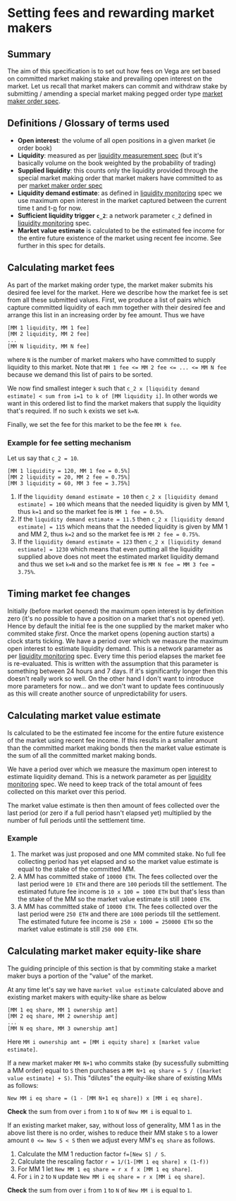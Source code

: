 # Setting fees and rewarding market makers

## Summary

The aim of this specification is to set out how fees on Vega are set based on committed market making stake and prevailing open interest on the market. Let us recall that market makers can commit and withdraw stake by submitting / amending a special market making pegged order type [market maker order spec](????.md). 

## Definitions / Glossary of terms used
- **Open interest**: the volume of all open positions in a given market (ie order book)
- **Liquidity**: measured as per [liquidity measurement spec](0034-prob-weighted-liquidity-measure.ipynb) (but it's basically volume on the book weighted by the probability of trading)
- **Supplied liquidity**: this counts only the liquidity provided through the special market making order that market makers have committed to as per [market maker order spec](????.md) 
- **Liquidity demand estimate**: as defined in [liquidity monitoring](????-liquidity-monitoring.md) spec we use maximum open interest in the market captured between the current time t and t-[p](#Liquidity-auction-network-parameters) for now. 
- **Sufficient liquidity trigger `c_2`**: a network parameter `c_2` defined in [liquidity monitoring](????-liquidity-monitoring.md) spec. 
- **Market value estimate** is calculated to be the estimated fee income for the entire future existence of the market using recent fee income. See further in this spec for details.


## Calculating market fees

As part of the market making order type, the market maker submits his desired fee level for the market. Here we describe how the market fee is set from all these submitted values. 
First, we produce a list of pairs which capture committed liquidity of each mm together with their desired fee and arrange this list in an increasing order by fee amount. Thus we have 
```
[MM 1 liquidity, MM 1 fee]
[MM 2 liquidity, MM 2 fee]
...
[MM N liquidity, MM N fee]
```
where `N` is the number of market makers who have committed to supply liquidity to this market. Note that `MM 1 fee <= MM 2 fee <= ... <= MM N fee` because we demand this list of pairs to be sorted. 

We now find smallest integer `k` such that `c_2 x [liquidity demand estimate] < sum from i=1 to k of [MM liquidity i]`. In other words we want in this ordered list to find the market makers that supply the liquidity that's required. If no such `k` exists we set `k=N`.

Finally, we set the fee for this market to be the fee `MM k fee`. 

### Example for fee setting mechanism
Let us say that `c_2 = 10`. 
``` 
[MM 1 liquidity = 120, MM 1 fee = 0.5%]
[MM 2 liquidity = 20, MM 2 fee = 0.75%]
[MM 3 liquidity = 60, MM 3 fee = 3.75%]
```
1. If the `liquidity demand estimate = 10` then `c_2 x [liquidity demand estimate] = 100` which means that the needed liquidity is given by MM 1, thus `k=1` and so the market fee is  `MM 1 fee = 0.5%`. 
1. If the `liquidity demand estimate = 11.5` then `c_2 x [liquidity demand estimate] = 115` which means that the needed liquidity is given by MM 1 and MM 2, thus `k=2` and so the market fee is  `MM 2 fee = 0.75%`. 
1. If the `liquidity demand estimate = 123` then `c_2 x [liquidity demand estimate] = 1230` which means that even putting all the liquidity supplied above does not meet the estimated market liquidity demand and thus we set `k=N` and so the market fee is `MM N fee = MM 3 fee = 3.75%`. 

## Timing market fee changes

Initially (before market opened) the maximum open interest is by definition zero (it's no possible to have a position on a market that's not opened yet). Hence by default the initial fee is the one supplied by the market maker who commited stake *first*. 
Once the market opens (opening auction starts) a clock starts ticking. We have a period over which we measure the maximum open interest to estimate liquidity demand. This is a network parameter as per [liquidity monitoring](????-liquidity-monitoring.md) spec. Every time this period elapses the market fee is re-evaluated. This is written with the assumption that this parameter is something between 24 hours and 7 days. If it's significantly longer then this doesn't really work so well. On the other hand I don't want to introduce more parameters for now... and we don't want to update fees continuously as this will create another source of unpredictability for users. 

## Calculating market value estimate

Is calculated to be the estimated fee income for the entire future existence of the market using recent fee income. If this results in a smaller amount than the committed market making bonds then the market value estimate is the sum of all the committed market making bonds. 

We have a period over which we measure the maximum open interest to estimate liquidity demand. This is a network parameter as per [liquidity monitoring](????-liquidity-monitoring.md) spec. 
We need to keep track of the total amount of fees collected on this market over this period. 

The market value estimate is then then amount of fees collected over the last period (or zero if a full period hasn't elapsed yet) multiplied by the number of full periods until the settlement time. 

### Example
1. The market was just proposed and one MM commited stake. No full fee collecting period has yet elapsed and so the market value estimate is equal to the stake of the committed MM. 
1. A MM has committed stake of `10000 ETH`. The fees collected over the last period were `10 ETH` and there are `100` periods till the settlement. The estimated future fee income is `10 x 100 = 1000 ETH` but that's less than the stake of the MM so the market value estimate is still `10000 ETH`.
1. A MM has committed stake of `10000 ETH`. The fees collected over the last period were `250 ETH` and there are `1000` periods till the settlement. The estimated future fee income is `250 x 1000 = 250000 ETH` so the market value estimate is still `250 000 ETH`.

## Calculating market maker equity-like share

The guiding principle of this section is that by commiting stake a market maker buys a portion of the "value" of the market. 

At any time let's say we have `market value estimate` calculated above and existing market makers with equity-like share as below
```
[MM 1 eq share, MM 1 ownership amt]
[MM 2 eq share, MM 2 ownership amt]
...
[MM N eq share, MM 3 ownership amt]
```
Here `MM i ownership amt = [MM i equity share] x [market value estimate]`. 

If a new market maker `MM N+1` who commits stake (by sucessfully submitting a MM order) equal to `S` then purchases a `MM N+1 eq share = S / ([market value estimate] + S)`. 
This "dilutes" the equity-like share of existing MMs as follows: 
```
New MM i eq share = (1 - [MM N+1 eq share]) x [MM i eq share].
```

**Check** the sum from over `i` from `1` to `N` of `New MM i` is equal to `1`.

If an existing market maker, say, without loss of generality, MM 1 as in the above list there is no order, wishes to reduce their MM stake `S` to a lower amount `0 <= New S < S` then we adjust every MM's `eq share` as follows. 
1. Calculate the MM 1 reduction factor `f=[New S] / S`. 
1. Calculate the rescaling factor `r = 1/(1-[MM 1 eq share] x (1-f))`
1. For MM 1 let `New MM 1 eq share = r x f x [MM 1 eq share]`.
1. For `i` in `2` to `N` update `New MM i eq share = r x [MM i eq share]`. 

**Check** the sum from over `i` from `1` to `N` of `New MM i` is equal to `1`.
